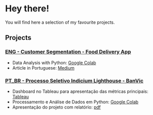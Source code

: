 # Hey there!
You will find here a selection of my favourite projects.

## Projects
### [**ENG - Customer Segmentation - Food Delivery App**](https://github.com/larixgomex/customer_segmentation)
 - Data Analysis with Python: [Google Colab](https://github.com/larixgomex/customer_segmentation/blob/main/Customer_Segmentation.ipynb)
 - Article in Portuguese: [Medium](https://medium.com/@larixgomex/segmenta%C3%A7%C3%A3o-de-clientes-com-rfm-em-python-3a97e534ffa1)

### [**PT_BR - Processo Seletivo Indicium Lighthouse - BanVic**](https://github.com/larixgomex/LH_AD_LARISSAGOMESDESANTANNA)
- Dashboard no Tableau para apresentação das métricas principais: [Tableau](https://public.tableau.com/app/profile/larissa.gomes5648/viz/wip_LH/Dashboard1)
- Processamento e Análise de Dados em Python: [Google Colab](https://github.com/larixgomex/LH_AD_LARISSAGOMESDESANTANNA/blob/main/LH_AD_LARISSAGOMESDESANTANNA.ipynb)
- Apresentação do projeto com relatório: [pdf](https://github.com/larixgomex/LH_AD_LARISSAGOMESDESANTANNA/blob/main/ficheiros/relatorio.pdf)
